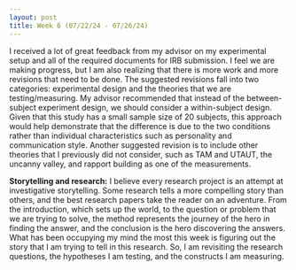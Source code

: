 ```yaml
---
layout: post
title: Week 6 (07/22/24 - 07/26/24)
---
```


I received a lot of great feedback from my advisor on my experimental setup and all of the required documents for IRB submission. I feel we are making progress, but I am also realizing that there is more work and more revisions that need to be done. The suggested revisions fall into two categories: experimental design and the theories that we are testing/measuring. My advisor recommended that instead of the between-subject experiment design, we should consider a within-subject design. Given that this study has a small sample size of 20 subjects, this approach would help demonstrate that the difference is due to the two conditions rather than individual characteristics such as personality and communication style. Another suggested revision is to include other theories that I previously did not consider, such as TAM and UTAUT, the uncanny valley, and rapport building as one of the measurements.

**Storytelling and research:**
I believe every research project is an attempt at investigative storytelling. Some research tells a more compelling story than others, and the best research papers take the reader on an adventure. From the introduction, which sets up the world, to the question or problem that we are trying to solve, the method represents the journey of the hero in finding the answer, and the conclusion is the hero discovering the answers. What has been occupying my mind the most this week is figuring out the story that I am trying to tell in this research. So, I am revisiting the research questions, the hypotheses I am testing, and the constructs I am measuring.
